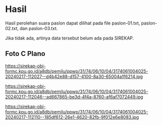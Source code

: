 # Hasil

Hasil perolehan suara paslon dapat dilihat pada file paslon-01.txt, paslon-02.txt, dan paslon-03.txt.

Jika tidak ada, artinya data tersebut belum ada pada SIREKAP.

## Foto C Plano

https://sirekap-obj-formc.kpu.go.id/a8db/pemilu/ppwp/31/74/06/10/04/3174061004025-20240217-112027--d4b42e88-d157-4100-8a30-65004a1f6214.jpg

https://sirekap-obj-formc.kpu.go.id/a8db/pemilu/ppwp/31/74/06/10/04/3174061004025-20240217-112046--ad667865-be3d-4f4a-8760-af6af7072449.jpg

https://sirekap-obj-formc.kpu.go.id/a8db/pemilu/ppwp/31/74/06/10/04/3174061004025-20240217-112110--185df612-26e1-4620-82fb-9f012e6e8083.jpg
